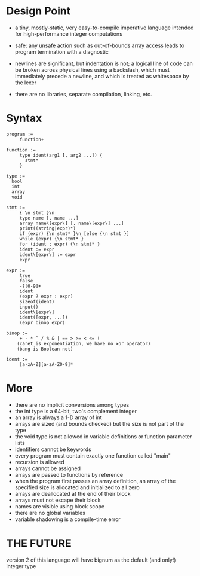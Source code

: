 # Design Point

- a tiny, mostly-static, very easy-to-compile imperative language
intended for high-performance integer computations

- safe: any unsafe action such as out-of-bounds array access leads to
program termination with a diagnostic

- newlines are significant, but indentation is not; a logical line of
code can be broken across physical lines using a backslash, which must
immediately precede a newline, and which is treated as whitespace by
the lexer

- there are no libraries, separate compilation, linking, etc.

# Syntax

```
program :=
     function+

function :=
     type ident(arg1 [, arg2 ...]) {
       stmt*
     }

type :=
  bool
  int
  array
  void

stmt :=
     { \n stmt }\n
     type name [, name ...]
     array name\[expr\] [, name\[expr\] ...]
     print((string|expr)*)
     if (expr) {\n stmt* }\n [else {\n stmt }]
     while (expr) {\n stmt* }
     for (ident : expr) {\n stmt* }
     ident := expr
     ident\[expr\] := expr
     expr

expr :=
     true
     false
     -?[0-9]+
     ident
     (expr ? expr : expr)
     sizeof(ident)
     input()
     ident\[expr\]
     ident([expr, ...])
     (expr binop expr)

binop :=
     + - * ^ / % & | == > >= < <= !
    (caret is exponentiation, we have no xor operator)
    (bang is Boolean not)

ident :=
     [a-zA-Z][a-zA-Z0-9]*

```

# More

- there are no implicit conversions among types
- the int type is a 64-bit, two's complement integer
- an array is always a 1-D array of int
- arrays are sized (and bounds checked) but the size is not part of the type
- the void type is not allowed in variable definitions or function parameter lists
- identifiers cannot be keywords
- every program must contain exactly one function called "main"
- recursion is allowed
- arrays cannot be assigned
- arrays are passed to functions by reference
- when the program first passes an array definition, an array of the
  specified size is allocated and initialized to all zero
- arrays are deallocated at the end of their block
- arrays must not escape their block
- names are visible using block scope
- there are no global variables
- variable shadowing is a compile-time error

# THE FUTURE

version 2 of this language will have bignum as the default (and only!)
integer type
